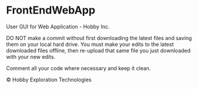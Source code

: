 # FrontEndWebApp
User GUI for Web Application - Hobby Inc.

DO NOT make a commit without first downloading the latest files and saving them on your local hard drive. You must make your edits to the latest downloaded files offline, then re-upload that same file you just downloaded with your new edits.

Comment all your code where necessary and keep it clean.

© Hobby Exploration Technologies
